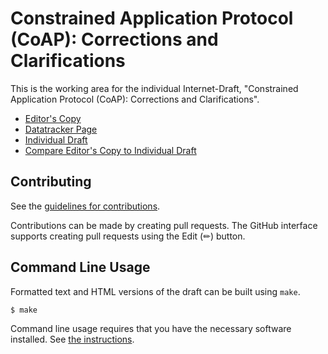 # Constrained Application Protocol (CoAP): Corrections and Clarifications

This is the working area for the individual Internet-Draft, "Constrained Application Protocol (CoAP): Corrections and Clarifications".

* [Editor's Copy](https://core-wg.github.io/corrclar/#go.draft-bormann-core-corr-clar.html)
* [Datatracker Page](https://datatracker.ietf.org/doc/draft-bormann-core-corr-clar)
* [Individual Draft](https://datatracker.ietf.org/doc/html/draft-bormann-core-corr-clar)
* [Compare Editor's Copy to Individual Draft](https://core-wg.github.io/corrclar/#go.draft-bormann-core-corr-clar.diff)


## Contributing

See the
[guidelines for contributions](https://github.com/core-wg/corrclar/blob/main/CONTRIBUTING.md).

Contributions can be made by creating pull requests.
The GitHub interface supports creating pull requests using the Edit (✏) button.


## Command Line Usage

Formatted text and HTML versions of the draft can be built using `make`.

```sh
$ make
```

Command line usage requires that you have the necessary software installed.  See
[the instructions](https://github.com/martinthomson/i-d-template/blob/main/doc/SETUP.md).

